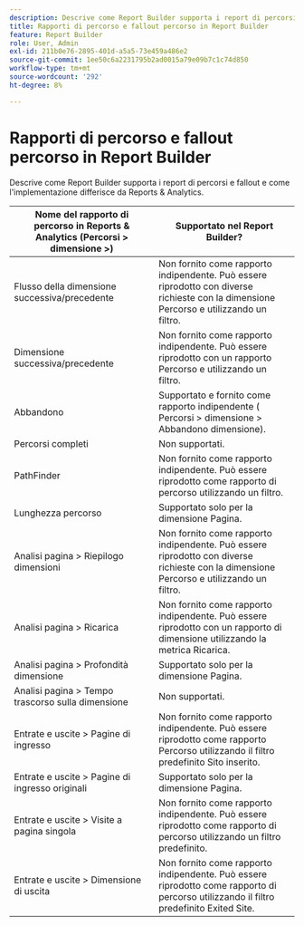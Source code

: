 ```yaml
---
description: Descrive come Report Builder supporta i report di percorsi e fallout e come l'implementazione differisce da Reports & Analytics.
title: Rapporti di percorso e fallout percorso in Report Builder
feature: Report Builder
role: User, Admin
exl-id: 211b0e76-2895-401d-a5a5-73e459a486e2
source-git-commit: 1ee50c6a2231795b2ad0015a79e09b7c1c74d850
workflow-type: tm+mt
source-wordcount: '292'
ht-degree: 8%

---
```


# Rapporti di percorso e fallout percorso in Report Builder

Descrive come Report Builder supporta i report di percorsi e fallout e come l&#39;implementazione differisce da Reports &amp; Analytics.

| Nome del rapporto di percorso in Reports &amp; Analytics (Percorsi > dimensione >) | Supportato nel Report Builder? |
|--- |--- |
| Flusso della dimensione successiva/precedente | Non fornito come rapporto indipendente. Può essere riprodotto con diverse richieste con la dimensione Percorso e utilizzando un filtro. |
| Dimensione successiva/precedente | Non fornito come rapporto indipendente. Può essere riprodotto con un rapporto Percorso e utilizzando un filtro. |
| Abbandono | Supportato e fornito come rapporto indipendente ( Percorsi > dimensione > Abbandono dimensione). |
| Percorsi completi | Non supportati. |
| PathFinder | Non fornito come rapporto indipendente. Può essere riprodotto come rapporto di percorso utilizzando un filtro. |
| Lunghezza percorso | Supportato solo per la dimensione Pagina. |
| Analisi pagina > Riepilogo dimensioni | Non fornito come rapporto indipendente. Può essere riprodotto con diverse richieste con la dimensione Percorso e utilizzando un filtro. |
| Analisi pagina > Ricarica | Non fornito come rapporto indipendente. Può essere riprodotto con un rapporto di dimensione utilizzando la metrica Ricarica. |
| Analisi pagina > Profondità dimensione | Supportato solo per la dimensione Pagina. |
| Analisi pagina > Tempo trascorso sulla dimensione | Non supportati. |
| Entrate e uscite > Pagine di ingresso | Non fornito come rapporto indipendente. Può essere riprodotto come rapporto Percorso utilizzando il filtro predefinito Sito inserito. |
| Entrate e uscite > Pagine di ingresso originali | Supportato solo per la dimensione Pagina. |
| Entrate e uscite > Visite a pagina singola | Non fornito come rapporto indipendente. Può essere riprodotto come rapporto di percorso utilizzando un filtro predefinito. |
| Entrate e uscite > Dimensione di uscita | Non fornito come rapporto indipendente. Può essere riprodotto come rapporto di percorso utilizzando il filtro predefinito Exited Site. |
